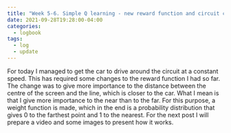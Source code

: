 ```yaml
---
title: "Week 5-6. Simple Q learning - new reward function and circuit completed"
date: 2021-09-28T19:28:00-04:00
categories:
  - logbook
tags:
  - log
  - update
---
```


For today I managed to get the car to drive around the circuit at a constant speed. This has required some changes to the reward function I had so far. The change was to give more importance to the distance between the centre of the screen and the line, which is closer to the car. What I mean is that I give more importance to the near than to the far. For this purpose, a weight function is made, which in the end is a probability distribution that gives 0 to the farthest point and 1 to the nearest. For the next post I will prepare a video and some images to present how it works.